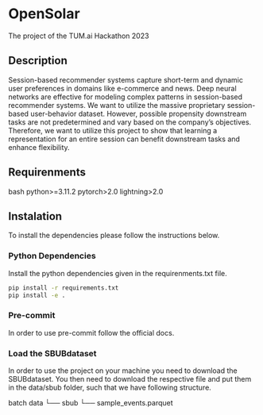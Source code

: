 # OpenSolar

The project of the TUM.ai Hackathon 2023

## Description

Session-based recommender systems capture short-term and dynamic user preferences in domains like e-commerce and news.
Deep neural networks are effective for modeling complex patterns in session-based recommender systems.
We want to utilize the massive proprietary session-based user-behavior dataset.
However, possible propensity downstream tasks are not predetermined and vary based on the company’s objectives.
Therefore, we want to utilize this project to show that learning a representation for an entire session can benefit downstream tasks and enhance flexibility.

## Requirenments

bash
python>=3.11.2
pytorch>2.0
lightning>2.0


## Instalation

To install the dependencies please follow the instructions below.

### Python Dependencies

Install the python dependencies given in the requirenments.txt file.

```bash
pip install -r requirements.txt
pip install -e .
```

### Pre-commit

In order to use pre-commit follow the official docs.

### Load the SBUBdataset

In order to use the project on your machine you need to download the SBUBdataset.
You then need to download the respective file and put them in the data/sbub folder, such that we have following structure.

batch
data
└── sbub
    └── sample_events.parquet
